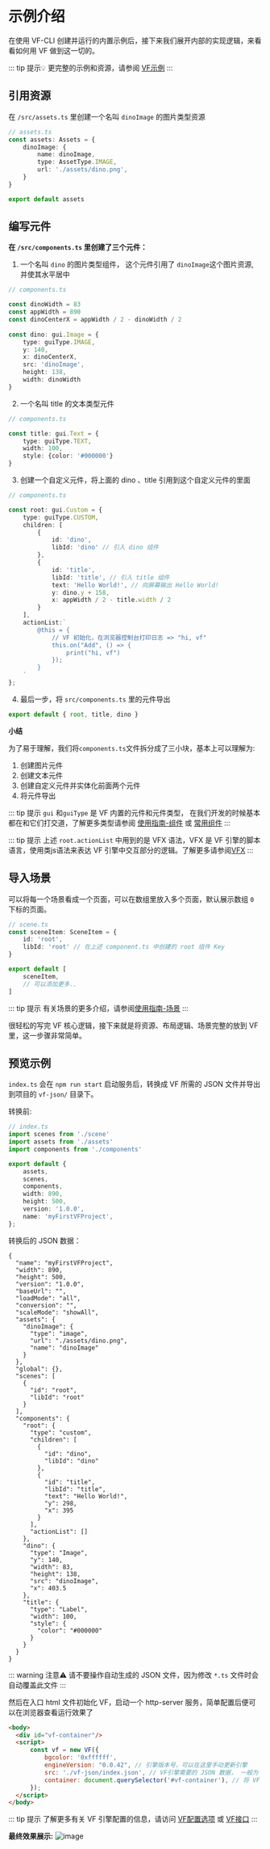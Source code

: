 # 示例介绍
在使用 VF-CLI 创建并运行的内置示例后，接下来我们展开内部的实现逻辑，来看看如何用 VF 做到这一切的。

::: tip 提示💡
更完整的示例和资源，请参阅 [VF示例](https://github.com/vipkid-edu/vf-ts2json)
:::

## 引用资源
在 `/src/assets.ts` 里创建一个名叫 `dinoImage` 的图片类型资源
```typescript
// assets.ts
const assets: Assets = {
    dinoImage: {
        name: dinoImage,
        type: AssetType.IMAGE,
        url: './assets/dino.png',
    } 
}

export default assets
```

## 编写元件
**在 `/src/components.ts` 里创建了三个元件：**

1. 一个名叫 `dino` 的图片类型组件， 这个元件引用了 `dinoImage`这个图片资源, 并使其水平居中
```typescript
// components.ts

const dinoWidth = 83
const appWidth = 890
const dinoCenterX = appWidth / 2 - dinoWidth / 2
        
const dino: gui.Image = {
    type: guiType.IMAGE,
    y: 140,
    x: dinoCenterX,
    src: 'dinoImage',
    height: 138,
    width: dinoWidth
}
```

2. 一个名叫 title 的文本类型元件
```typescript
// components.ts

const title: gui.Text = {
    type: guiType.TEXT,
    width: 100,
    style: {color: '#000000'}
}
```

3. 创建一个自定义元件，将上面的 dino 、title 引用到这个自定义元件的里面
```typescript
// components.ts

const root: gui.Custom = {
    type: guiType.CUSTOM,
    children: [
        {
            id: 'dino',
            libId: 'dino' // 引入 dino 组件
        },
        {
            id: 'title',
            libId: 'title', // 引入 title 组件
            text: 'Hello World!', // 向屏幕输出 Hello World!
            y: dino.y + 158,
            x: appWidth / 2 - title.width / 2
        }
    ],
    actionList:`
        @this = {
            // VF 初始化，在浏览器控制台打印日志 => "hi, vf"
            this.on("Add", () => {
                print("hi, vf")
            });
        }
    `
};
```
4. 最后一步，将 `src/components.ts` 里的元件导出
```javascript
export default { root, title, dino }
```

**小结**

为了易于理解，我们将`components.ts`文件拆分成了三小块，基本上可以理解为:
1. 创建图片元件 
2. 创建文本元件
3. 创建自定义元件并实体化前面两个元件
4. 将元件导出

::: tip 提示
`gui` 和`guiType` 是 VF 内置的元件和元件类型， 在我们开发的时候基本都在和它们打交道，了解更多类型请参阅 [使用指南-组件](/handbook/component) 或 [常用组件](/gui/Label)
:::
 
::: tip 提示
上述 `root.actionList` 中用到的是 VFX 语法，VFX 是 VF 引擎的脚本语言，使用类js语法来表达 VF 引擎中交互部分的逻辑。了解更多请参阅[VFX](/handbook/aciton)
:::


## 导入场景

可以将每一个场景看成一个页面，可以在数组里放入多个页面，默认展示数组 `0` 下标的页面。
```typescript
// scene.ts
const sceneItem: SceneItem = {
    id: 'root',
    libId: 'root' // 在上述 component.ts 中创建的 root 组件 Key
} 

export default [
    sceneItem,
    // 可以添加更多..
]
```
::: tip 提示
有关场景的更多介绍，请参阅[使用指南-场景](/handbook/scene)
:::

很轻松的写完 VF 核心逻辑，接下来就是将资源、布局逻辑、场景完整的放到 VF 里，这一步骤非常简单。

## 预览示例

`index.ts` 会在 `npm run start` 启动服务后，转换成 VF 所需的 JSON 文件并导出到项目的 `vf-json/` 目录下。

转换前:
```typescript
// index.ts
import scenes from './scene'
import assets from './assets'
import components from './components'

export default {
    assets,
    scenes,
    components,
    width: 890,
    height: 500,
    version: '1.0.0',
    name: 'myFirstVFProject',
};
```
转换后的 JSON 数据：
```json5
{
  "name": "myFirstVFProject",
  "width": 890,
  "height": 500,
  "version": "1.0.0",
  "baseUrl": "",
  "loadMode": "all",
  "conversion": "",
  "scaleMode": "showAll",
  "assets": {
    "dinoImage": {
      "type": "image",
      "url": "./assets/dino.png",
      "name": "dinoImage"
    }
  },
  "global": {},
  "scenes": [
    {
      "id": "root",
      "libId": "root"
    }
  ],
  "components": {
    "root": {
      "type": "custom",
      "children": [
        {
          "id": "dino",
          "libId": "dino"
        },
        {
          "id": "title",
          "libId": "title",
          "text": "Hello World!",
          "y": 298,
          "x": 395
        }
      ],
      "actionList": []
    },
    "dino": {
      "type": "Image",
      "y": 140,
      "width": 83,
      "height": 138,
      "src": "dinoImage",
      "x": 403.5
    },
    "title": {
      "type": "Label",
      "width": 100,
      "style": {
        "color": "#000000"
      }
    }
  }
}

```

::: warning 注意⚠️
请不要操作自动生成的 JSON 文件，因为修改 `*.ts` 文件时会自动覆盖此文件
:::

然后在入口 html 文件初始化 VF，启动一个 http-server 服务，简单配置后便可以在浏览器查看运行效果了
```html
<body>
  <div id="vf-container"/>
  <script>
      const vf = new VF({
          bgcolor: '0xffffff',
          engineVersion: "0.0.42", // 引擎版本号，可以在这里手动更新引擎
          src: './vf-json/index.json', // VF引擎需要的 JSON 数据， 一般为 *.ts 文件生成后的 json 路径
          container: document.querySelector('#vf-container'), // 将 VF 挂载到指定容器 
      });
  </script>
</body>
```

::: tip 提示
了解更多有关 VF 引擎配置的信息，请访问 [VF配置选项](/handbook/option) 或 [VF接口](/handbook/interface)
:::

**最终效果展示:**
![image](../assets/vf-hello.png)

